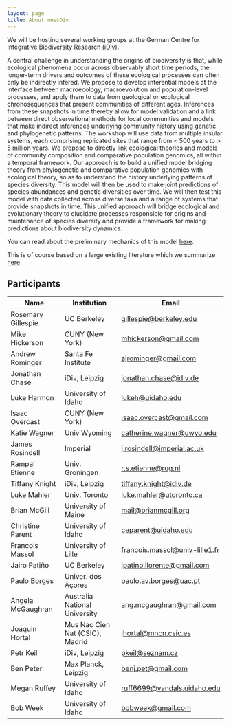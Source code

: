 ```yaml
---
layout: page
title: About messDiv
---
```


We will be hosting several working groups at the German Centre for Integrative Biodiversity Research ([iDiv](https://www.idiv.de/sdiv.html)).

A central challenge in understanding the origins of biodiversity is that, while ecological phenomena occur across observably short time periods, the longer-term drivers and outcomes of these ecological processes can often only be indirectly infered. We propose to develop inferential models at the interface between macroecology, macroevolution and population-level processes, and apply them to data from geological or ecological chronosequences that present communities of different ages. Inferences from these snapshots in time thereby allow for model validation and a link between direct observational methods for local communities and models that make indirect inferences underlying community history using genetic and phylogenetic patterns. The workshop will use data from multiple insular systems, each comprising replicated sites that range from $<$ 500 years to $>$ 5 million years. We propose to directly link ecological theories and models of community composition and comparative population genomics, all within a temporal framework. Our approach is to  build a unified model bridging theory from phylogenetic and comparative population genomics with ecological theory, so as to understand the history underlying patterns of species diversity. This model will then be used to make joint predictions of species abundances and genetic diversities over time. We will then test this model with data collected across diverse taxa and a range of systems that provide snapshots in time. This unified approach will bridge ecological and evolutionary theory to elucidate processes responsible for origins and maintenance of species diversity and provide a framework for making predictions about biodiversity dynamics.

You can read about the preliminary mechanics of this model [here](https://messdiv.github.io/cartoon-model).

This is of course based on a large existing literature which we summarize [here](https://messdiv.github.io/messDiv_readings).

## Participants

| Name | Institution |	Email |
| --- | --- | --- |
| Rosemary	Gillespie | UC Berkeley | <gillespie@berkeley.edu> |
| Mike	Hickerson |	CUNY (New York) |	<mhickerson@gmail.com> |
| Andrew	Rominger | Santa Fe Institute	| <ajrominger@gmail.com> |
| Jonathan 	Chase | iDiv, Leipzig | <jonathan.chase@idiv.de> |
| Luke 	Harmon | University of Idaho | <lukeh@uidaho.edu> |
| Isaac	Overcast | CUNY (New York) | <isaac.overcast@gmail.com> |
| Katie 	Wagner | Univ Wyoming | <catherine.wagner@uwyo.edu> |
| James 	Rosindell | Imperial | <j.rosindell@imperial.ac.uk> |
| Rampal 	Etienne | Univ. Groningen | <r.s.etienne@rug.nl> |
| Tiffany	Knight | iDiv, Leipzig | <tiffany.knight@idiv.de> |
| Luke 	Mahler | Univ. Toronto | <luke.mahler@utoronto.ca> |
| Brian 	McGill | University of Maine | <mail@brianmcgill.org> |
| Christine 	Parent | University of Idaho | <ceparent@uidaho.edu> |
| Francois 	Massol | University of Lille | <francois.massol@univ-lille1.fr> |
| Jairo 	Patiño | UC Berkeley | <jpatino.llorente@gmail.com> |
| Paulo 	Borges | Univer. dos Açores | <paulo.av.borges@uac.pt> |
| Angela 	McGaughran | Australia National University | <ang.mcgaughran@gmail.com> |
| Joaquin 	Hortal | Mus Nac Cien Nat (CSIC), Madrid |	<jhortal@mncn.csic.es> |
| Petr 	Keil | iDiv, Leipzig | <pkeil@seznam.cz> |
| Ben 	Peter | Max Planck, Leipzig	| <benj.pet@gmail.com> |
| Megan 	Ruffey	| University of Idaho | <ruff6699@vandals.uidaho.edu> |
| Bob 	Week |	University of Idaho	| <bobweek@gmail.com> |

